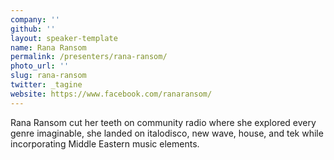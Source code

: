 ```yaml
---
company: ''
github: ''
layout: speaker-template
name: Rana Ransom
permalink: /presenters/rana-ransom/
photo_url: ''
slug: rana-ransom
twitter: _tagine
website: https://www.facebook.com/ranaransom/
---
```


Rana Ransom cut her teeth on community radio where she explored every genre imaginable, she landed on italodisco, new wave, house, and tek while incorporating Middle Eastern music elements.
